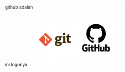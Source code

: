 github adalah

ini logonya
![logo github](https://github.com/corazonjordan/latihanlek-bento/blob/Git-dan-Github/Git%20dan%20Github/62a1a59f9d4c77ea4a6012b1_git-and-github-300x169.webp)
